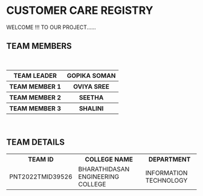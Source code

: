# CUSTOMER CARE REGISTRY

WELCOME !!! TO OUR PROJECT......

<!DOCTYPE html>
<html>
<head>
</head>
<body>
<h2>TEAM MEMBERS</h2>
<table>
  <tr>
    <th>TEAM LEADER</th>
    <th>GOPIKA SOMAN </th>
    </tr>
  <tr>
    <th>TEAM MEMBER 1 </th>
   <th>OVIYA SREE </th>
    </tr>
  <tr>
    <th>TEAM MEMBER 2</th>
  <th>SEETHA</th>
    </tr>
  <tr>
    <th>TEAM MEMBER 3 </th>
    <th>SHALINI</th>
    </tr>
  </table>
  </body>
  </html>
  <h2>TEAM DETAILS</h2>
  <table>
  <tr>
    <th>TEAM ID</th>
    <th>COLLEGE NAME</th>
    <th>DEPARTMENT</th>
  </tr>
  <tr>
    <td>PNT2022TMID39526</td>
    <td>BHARATHIDASAN ENGINEERING COLLEGE</td>
    <td>INFORMATION TECHNOLOGY</td>
  </tr>
 
</table>

</body>
</html>
